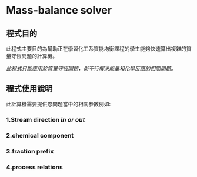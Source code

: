 # Mass-balance solver

## **程式目的**

此程式主要目的為幫助正在學習化工系質能均衡課程的學生能夠快速算出複雜的質量守恆問題的計算機。

*此程式只能應用於質量守恆問題，尚不行解決能量和化學反應的相關問題。*




## 程式使用說明
此計算機需要提供您問題當中的相關參數例如:
### 1.Stream direction *in or out*
### 2.chemical component
### 3.fraction prefix
### 4.process relations
